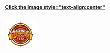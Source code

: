 <a href="https://drive.google.com/file/d/1D0swmrbW2vEMFfoKP_xhP1b19IdixZ8j/view?usp=drive_link" target="_blank" style="text-align:center;"><h3>Click the Image style="text-align:center"</h3></br>
<img src="common/welcome.png" style="width:20%; height:auto; text-align:center"/></a>
